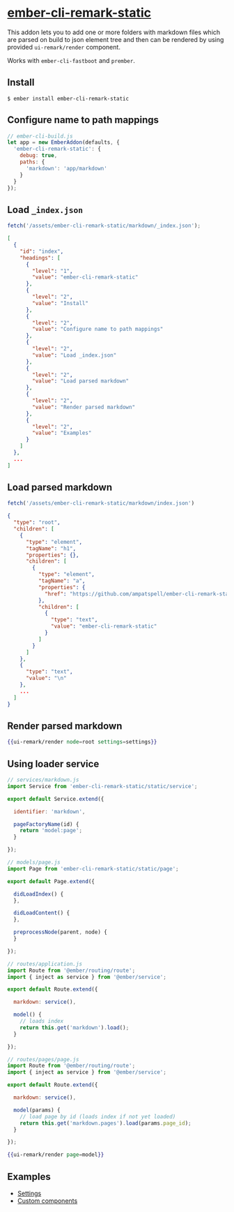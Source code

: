 # [ember-cli-remark-static](https://github.com/ampatspell/ember-cli-remark-static)

This addon lets you to add one or more folders with markdown files which are parsed on build to json element tree and then can be rendered by using provided `ui-remark/render` component.

Works with `ember-cli-fastboot` and `prember`.

## Install

```
$ ember install ember-cli-remark-static
```

## Configure name to path mappings

``` javascript
// ember-cli-build.js
let app = new EmberAddon(defaults, {
  'ember-cli-remark-static': {
    debug: true,
    paths: {
      'markdown': 'app/markdown'
    }
  }
});
```

## Load `_index.json`

``` javascript
fetch('/assets/ember-cli-remark-static/markdown/_index.json');
```

``` json
[
  {
    "id": "index",
    "headings": [
      {
        "level": "1",
        "value": "ember-cli-remark-static"
      },
      {
        "level": "2",
        "value": "Install"
      },
      {
        "level": "2",
        "value": "Configure name to path mappings"
      },
      {
        "level": "2",
        "value": "Load _index.json"
      },
      {
        "level": "2",
        "value": "Load parsed markdown"
      },
      {
        "level": "2",
        "value": "Render parsed markdown"
      },
      {
        "level": "2",
        "value": "Examples"
      }
    ]
  },
  ...
]
```

## Load parsed markdown

``` javascript
fetch('/assets/ember-cli-remark-static/markdown/index.json')
```

``` json
{
  "type": "root",
  "children": [
    {
      "type": "element",
      "tagName": "h1",
      "properties": {},
      "children": [
        {
          "type": "element",
          "tagName": "a",
          "properties": {
            "href": "https://github.com/ampatspell/ember-cli-remark-static"
          },
          "children": [
            {
              "type": "text",
              "value": "ember-cli-remark-static"
            }
          ]
        }
      ]
    },
    {
      "type": "text",
      "value": "\n"
    },
    ...
  ]
}
```

## Render parsed markdown

``` hbs
{{ui-remark/render node=root settings=settings}}
```

## Using loader service

``` javascript
// services/markdown.js
import Service from 'ember-cli-remark-static/static/service';

export default Service.extend({

  identifier: 'markdown',

  pageFactoryName(id) {
    return 'model:page';
  }

});
```

``` javascript
// models/page.js
import Page from 'ember-cli-remark-static/static/page';

export default Page.extend({

  didLoadIndex() {
  },

  didLoadContent() {
  },

  preprocessNode(parent, node) {
  }

});
```

``` javascript
// routes/application.js
import Route from '@ember/routing/route';
import { inject as service } from '@ember/service';

export default Route.extend({

  markdown: service(),

  model() {
    // loads index
    return this.get('markdown').load();
  }

});
```

``` javascript
// routes/pages/page.js
import Route from '@ember/routing/route';
import { inject as service } from '@ember/service';

export default Route.extend({

  markdown: service(),

  model(params) {
    // load page by id (loads index if not yet loaded)
    return this.get('markdown.pages').load(params.page_id);
  }

});
```

``` hbs
{{ui-remark/render page=model}}
```

## Examples

* [Settings](/pages/settings)
* [Custom components](/pages/custom-components)
